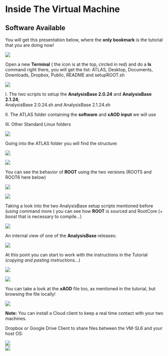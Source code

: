 # Inside The Virtual Machine


## Software Available

You will get this presentation below, where the **only bookmark** is the tutorial that you are doing now! 

![](NewPictures/VMrunning.jpg)

Open a new **Terminal** ( the icon is at the top, circled in red) and do a **ls**  command right there, you will get the list: ATLAS, Desktop, Documents, Downloads, Dropbox, Public, README and setupROOT.sh


![](NewPictures/terminal_ls.jpg)

I. The two scripts to setup the
  **AnalysisBase 2.0.24** and **AnalysisBase 2.1.24**;  
   AnalysisBase 2.0.24.sh and AnalysisBase 2.1.24.sh
   
   
II. The ATLAS folder containing the **software** and **xAOD input** we will use

III. Other Standard Linux folders

![](pictures/Screenshot_2015-02-03_15.36.28.png)

Going into the ATLAS folder you will find the structure:

![](pictures/RootStructure.png)
                
![](pictures/Screenshot_2015-02-05_16.31.54.png)

You can see the behavior of **ROOT** using the two versions (ROOT5 and ROOT6 here below)

![](pictures/Screenshot_2015-02-03_15.38.22.png)

![](pictures/Screenshot_2015-02-03_15.39.45.png)

Taking a look into the two AnalysisBase setup scripts mentioned before (using command more ) you can see how **ROOT** is sourced and RootCore (+ _boost_ that is necessary to compile...) 

![](pictures/Screenshot_2015-02-03_15.41.40.png)

An internal view of one of the **AnalysisBase** releases: 

![](pictures/Screenshot_2015-02-03_15.53.00.png)

At this point you can start to work with the instructions in the Tutorial (_copying and pasting instructions..._) 

![](pictures/Screenshot_2015-02-03_15.56.19.png)

![](pictures/Screenshot_2015-02-03_16.17.42.png)

You can take a look at the **xAOD** file too, as mentioned in the tutorial, but browsing the file locally!

![](pictures/Screenshot_2015-02-03_01.00.00.png)

**Note:** You can install a Cloud client to keep a real time contact with your two machines.

 
   Dropbox or Google Drive Client to share files between the VM-SL6 and your host OS:
    
 
![](./pictures/Screenshot_2015-02-03_16.32.37.png)    
    ![](./pictures/Screenshot_2015-02-03_16.34.04.png)
   

